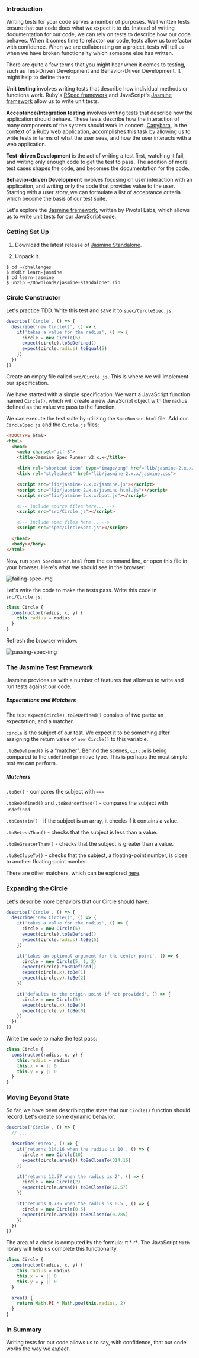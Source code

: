 ### Introduction

Writing tests for your code serves a number of purposes. Well written tests
ensure that our code does what we expect it to do. Instead of writing
documentation for our code, we can rely on tests to describe how our code
behaves. When it comes time to refactor our code, tests allow us to refactor
with confidence. When we are collaborating on a project, tests will tell us
when we have broken functionality which someone else has written.

There are quite a few terms that you might hear when it comes to testing, such
as Test-Driven Development and Behavior-Driven Development. It might help to
define them:

**Unit testing** involves writing tests that describe how individual methods or
functions work. Ruby's [RSpec framework][rspec] and JavaScript's
[Jasmine framework][jasmine] allow us to write unit tests.

**Acceptance/Integration testing** involves writing tests that describe how the
application should behave. These tests describe how the interaction of many
components of the system should work in concert. [Capybara][capybara], in the
context of a Ruby web application, accomplishes this task by allowing us to
write tests in terms of what the user sees, and how the user interacts with a
web application.

**Test-driven Development** is the act of writing a test first, watching it
fail, and writing only enough code to get the test to pass. The addition of
more test cases shapes the code, and becomes the documentation for the code.

**Behavior-driven Development** involves focusing on user interaction with an
application, and writing only the code that provides value to the user. Starting
with a user story, we can formulate a list of acceptance criteria which become
the basis of our test suite.

Let's explore the [Jasmine framework][jasmine], written by Pivotal Labs, which
allows us to write unit tests for our JavaScript code.

### Getting Set Up

1) Download the latest release of
[Jasmine Standalone](https://github.com/jasmine/jasmine/releases).

2) Unpack it.

```no-highlight
$ cd ~/challenges
$ mkdir learn-jasmine
$ cd learn-jasmine
$ unzip ~/Downloads/jasmine-standalone*.zip
```

### Circle Constructor

Let's practice TDD. Write this test and save it to `spec/CircleSpec.js`.

```js
describe('Circle', () => {
  describe('new Circle()', () => {
    it('takes a value for the radius', () => {
      circle = new Circle(5)
      expect(circle).toBeDefined()
      expect(circle.radius).toEqual(5)
    })
  })
})
```

Create an empty file called `src/Circle.js`. This is where we will implement our
specification.

We have started with a simple specification. We want a JavaScript function named
`Circle()`, which will create a new JavaScript object with the radius defined as
the value we pass to the function.

We can execute the test suite by utilizing the `SpecRunner.html` file. Add our
`CircleSpec.js` and the `Circle.js` files:

```html
<!DOCTYPE html>
<html>
  <head>
    <meta charset="utf-8">
    <title>Jasmine Spec Runner v2.x.x</title>

    <link rel="shortcut icon" type="image/png" href="lib/jasmine-2.x.x/jasmine_favicon.png">
    <link rel="stylesheet" href="lib/jasmine-2.x.x/jasmine.css">

    <script src="lib/jasmine-2.x.x/jasmine.js"></script>
    <script src="lib/jasmine-2.x.x/jasmine-html.js"></script>
    <script src="lib/jasmine-2.x.x/boot.js"></script>

    <!-- include source files here... -->
    <script src="src/Circle.js"></script>

    <!-- include spec files here... -->
    <script src="spec/CircleSpec.js"></script>

  </head>
  <body></body>
</html>
```

Now, run `open SpecRunner.html` from the command line, or open this file in your
browser. Here's what we should see in the browser:

![failing-spec-img](https://s3.amazonaws.com/horizon-production/images/PNZR8pL.png)

Let's write the code to make the tests pass. Write this code in `src/Circle.js`.

```js
class Circle {
  constructor(radius, x, y) {
    this.radius = radius
  }
}
```

Refresh the browser window.

![passing-spec-img](https://s3.amazonaws.com/horizon-production/images/mrN8RHk.png)

### The Jasmine Test Framework

Jasmine provides us with a number of features that allow us to write and run
tests against our code.

##### Expectations and Matchers

The test `expect(circle).toBeDefined()` consists of two parts: an expectation,
and a matcher.

`circle` is the subject of our test. We expect it to be something after
assigning the return value of `new Circle()` to this variable.

`.toBeDefined()` is a "matcher". Behind the scenes, `circle` is being compared
to the `undefined` primitive type. This is perhaps the most simple test we can
perform.

##### Matchers

`.toBe()` - compares the subject with `===`

`.toBeDefined()` and `.toBeUndefined()` - compares the subject with `undefined`.

`.toContain()` - if the subject is an array, it checks if it contains a value.

`.toBeLessThan()` - checks that the subject is less than a value.

`.toBeGreaterThan()` - checks that the subject is greater than a value.

`.toBeCloseTo()` - checks that the subject, a floating-point number, is close to
another floating-point number.

There are other matchers, which can be explored [here][jasmine].

### Expanding the Circle

Let's describe more behaviors that our Circle should have:

```js
describe('Circle', () => {
  describe('new Circle()', () => {
    it('takes a value for the radius', () => {
      circle = new Circle(5)
      expect(circle).toBeDefined()
      expect(circle.radius).toBe(5)
    })

    it('takes an optional argument for the center point', () => {
      circle = new Circle(5, 1, 2)
      expect(circle).toBeDefined()
      expect(circle.x).toBe(1)
      expect(circle.y).toBe(2)
    })

    it('defaults to the origin point if not provided', () => {
      circle = new Circle(5)
      expect(circle.x).toBe(0)
      expect(circle.y).toBe(0)
    })
  })
})
```

Write the code to make the test pass:

```js
class Circle {
  constructor(radius, x, y) {
    this.radius = radius
    this.x = x || 0
    this.y = y || 0
  }
}

```

### Moving Beyond State

So far, we have been describing the state that our `Circle()` function should
record. Let's create some dynamic behavior.

```js
describe('Circle', () => {
  // ...

  describe('#area', () => {
    it('returns 314.16 when the radius is 10', () => {
      circle = new Circle(10)
      expect(circle.area()).toBeCloseTo(314.16)
    })

    it('returns 12.57 when the radius is 2', () => {
      circle = new Circle(2)
      expect(circle.area()).toBeCloseTo(12.57)
    })

    it('returns 0.785 when the radius is 0.5', () => {
      circle = new Circle(0.5)
      expect(circle.area()).toBeCloseTo(0.785)
    })
  })
})
```

The area of a circle is computed by the formula: π * r². The JavaScript `Math`
library will help us complete this functionality.

```js
class Circle {
  constructor(radius, x, y) {
    this.radius = radius
    this.x = x || 0
    this.y = y || 0
  }

  area() {
    return Math.PI * Math.pow(this.radius, 2)
  }
}

```

### In Summary

Writing tests for our code allows us to say, with confidence, that our code
works the way we _expect_.

[rspec]: http://rspec.info/
[jasmine]: http://jasmine.github.io/
[capybara]: http://jnicklas.github.io/capybara/

